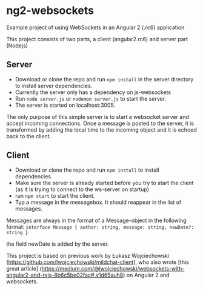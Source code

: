 # ng2-websockets
Example project of using WebSockets in an Angular 2 (.rc6) application

This project consists of two parts, a client (angular2.rc6) and server part (Nodejs)

## Server
- Download or clone the repo and run `npm install` in the server directory to install server dependencies.
- Currently the server only has a dependency on js-websockets
- Run `node server.js` or `nodemon server.js` to start the server.
- The server is started on localhost:3005.

The only purpose of this simple server is to start a websocket server and accept incoming connections. Once a message is posted to the server, it is transformed by adding the local time to the incoming object and it is echoed back to the client. 

## Client
- Download or clone the repo and run `npm install` to install dependencies.
- Make sure the server is already started before you try to start the client (as it is trying to connect to the ws-server on startup)
- run `npm start` to start the client.
- Typ a message in the messagebox. It should reappear in the list of messages.

Messages are always in the format of a Message-object in the following format:
`
interface Message {
	author: string,
	message: string,
	newDate?: string
}
`

the field newDate is added by the server.

This project is based on previous work by Łukasz Wojciechowski (https://github.com/lwojciechowski/mildchat-client), who also wrote [this great article] (https://medium.com/@lwojciechowski/websockets-with-angular2-and-rxjs-8b6c5be02fac#.v1d65auh8)  on Angular 2 and websockets.